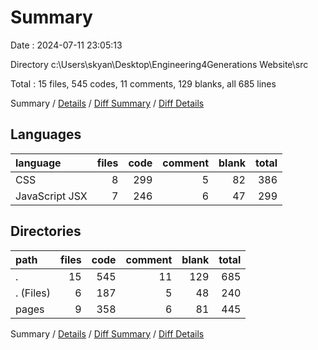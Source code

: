 # Summary

Date : 2024-07-11 23:05:13

Directory c:\\Users\\skyan\\Desktop\\Engineering4Generations Website\\src

Total : 15 files,  545 codes, 11 comments, 129 blanks, all 685 lines

Summary / [Details](details.md) / [Diff Summary](diff.md) / [Diff Details](diff-details.md)

## Languages
| language | files | code | comment | blank | total |
| :--- | ---: | ---: | ---: | ---: | ---: |
| CSS | 8 | 299 | 5 | 82 | 386 |
| JavaScript JSX | 7 | 246 | 6 | 47 | 299 |

## Directories
| path | files | code | comment | blank | total |
| :--- | ---: | ---: | ---: | ---: | ---: |
| . | 15 | 545 | 11 | 129 | 685 |
| . (Files) | 6 | 187 | 5 | 48 | 240 |
| pages | 9 | 358 | 6 | 81 | 445 |

Summary / [Details](details.md) / [Diff Summary](diff.md) / [Diff Details](diff-details.md)